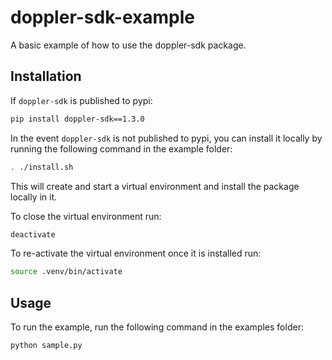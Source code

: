 # doppler-sdk-example

A basic example of how to use the doppler-sdk package.

## Installation

If `doppler-sdk` is published to pypi:

```sh
pip install doppler-sdk==1.3.0
```

In the event `doppler-sdk` is not published to pypi, you can install it locally by running the following command in the example folder:

```sh
. ./install.sh
```

This will create and start a virtual environment and install the package locally in it.

To close the virtual environment run:

```sh
deactivate
```

To re-activate the virtual environment once it is installed run:

```sh
source .venv/bin/activate
```

## Usage

To run the example, run the following command in the examples folder:

```sh
python sample.py
```
